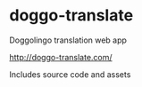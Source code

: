 # doggo-translate
Doggolingo translation web app

http://doggo-translate.com/

Includes source code and assets
